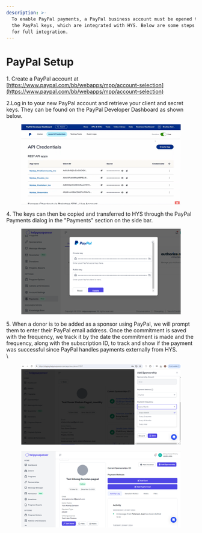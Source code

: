 ```yaml
---
description: >-
  To enable PayPal payments, a PayPal business account must be opened to obtain
  the PayPal keys, which are integrated with HYS. Below are some steps to follow
  for full integration.
---
```


# PayPal  Setup

1\. Create a PayPal account at [https://www.paypal.com/bb/webapps/mpp/account-selection](https://www.paypal.com/bb/webapps/mpp/account-selection)

2.Log in to your new PayPal account and retrieve your client and secret keys. They can be found on the PayPal Developer Dashboard as shown below.

<figure><img src="../.gitbook/assets/PayPalKeys.png" alt=""><figcaption></figcaption></figure>

4\. The keys can then be copied and transferred to HYS through the PayPal Payments dialog in the "Payments" section on the side bar.

<figure><img src="../.gitbook/assets/PayPalDialog.png" alt=""><figcaption></figcaption></figure>

5\. When a donor is to be added as a sponsor using PayPal, we will prompt them to enter their PayPal email address. Once the commitment is saved with the frequency, we track it by the date the commitment is made and the frequency, along with the subscription ID, to track and show if the payment was successful since PayPal handles payments externally from HYS.\
\


<div>

<figure><img src="../.gitbook/assets/AddPayPalOption.png" alt=""><figcaption></figcaption></figure>

 

<figure><img src="../.gitbook/assets/AddPayPalEmail.png" alt=""><figcaption></figcaption></figure>

</div>
